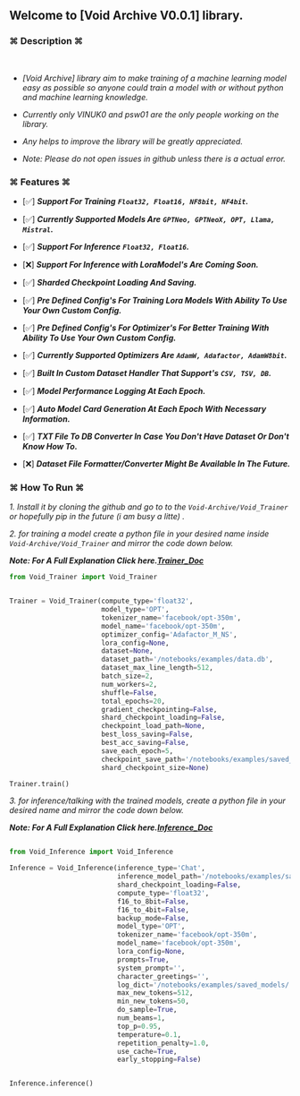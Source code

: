 ## Welcome to [Void Archive V0.0.1] library.

### ⌘ Description ⌘
​
- *[Void Archive] library aim to make training of a machine learning model easy as possible so anyone could train a model with or without python and machine learning knowledge.*

- *Currently only VINUK0 and psw01 are the only people working on the library.*

- *Any helps to improve the library will be greatly appreciated.*

- *Note: Please do not open issues in github unless there is a actual error.*

### ⌘ Features ⌘

- [✅] ***Support For Training*** ***`Float32, Float16, NF8bit, NF4bit`******.***

- [✅] ***Currently Supported Models Are*** ***`GPTNeo, GPTNeoX, OPT, Llama, Mistral`.***

- [✅] ***Support For Inference*** ***`Float32, Float16`******.***

- [❌] ***Support For Inference with LoraModel's Are Coming Soon.***

- [✅] ***Sharded Checkpoint Loading And Saving.***

- [✅] ***Pre Defined Config's For Training Lora Models With Ability To Use Your Own Custom Config.***

- [✅] ***Pre Defined Config's For Optimizer's For Better Training With Ability To Use Your Own Custom Config.***

- [✅] ***Currently Supported Optimizers Are*** ***`AdamW, Adafactor, AdamW8bit`.***

- [✅] ***Built In Custom Dataset Handler That Support's*** ***`CSV, TSV, DB`.***

- [✅] ***Model Performance Logging At Each Epoch.***

- [✅] ***Auto Model Card Generation At Each Epoch With Necessary Information.***

- [✅] ***TXT File To DB Converter In Case You Don't Have Dataset Or Don't Know How To.***

- [❌] ***Dataset File Formatter/Converter Might Be Available In The Future.***


### ⌘ How To Run ⌘

*1. Install it by cloning the github and go to to the `Void-Archive/Void_Trainer` or hopefully pip in the future  (i am busy a litte) .*

*2. for training a model create a python file in your desired name inside `Void-Archive/Void_Trainer` and mirror the code down below.*

***Note: For A Full Explanation Click here.[Trainer_Doc](https://github.com/VINUK0/Void-Archive/blob/Void-Trainer/Docs/Trainer_Doc.md)***

```python
from Void_Trainer import Void_Trainer


Trainer = Void_Trainer(compute_type='float32',
                       model_type='OPT',
                       tokenizer_name='facebook/opt-350m',
                       model_name='facebook/opt-350m', 
                       optimizer_config='Adafactor_M_NS',
                       lora_config=None,
                       dataset=None,
                       dataset_path='/notebooks/examples/data.db',
                       dataset_max_line_length=512,
                       batch_size=2,
                       num_workers=2,
                       shuffle=False,
                       total_epochs=20,
                       gradient_checkpointing=False,
                       shard_checkpoint_loading=False,
                       checkpoint_load_path=None,
                       best_loss_saving=False,
                       best_acc_saving=False,
                       save_each_epoch=5,
                       checkpoint_save_path='/notebooks/examples/saved_models/',
                       shard_checkpoint_size=None)

Trainer.train()

```

*3. for inference/talking with the trained models, create a python file in your desired name and mirror the code down below.*

***Note: For A Full Explanation Click here.[Inference_Doc](https://www.markdownguide.org)***

```python

from Void_Inference import Void_Inference

Inference = Void_Inference(inference_type='Chat',
                           inference_model_path='/notebooks/examples/saved_models/pytorch_model.bin',
                           shard_checkpoint_loading=False,
                           compute_type='float32',
                           f16_to_8bit=False,
                           f16_to_4bit=False,
                           backup_mode=False,
                           model_type='OPT',
                           tokenizer_name='facebook/opt-350m',
                           model_name='facebook/opt-350m',
                           lora_config=None,
                           prompts=True,
                           system_prompt='',
                           character_greetings='',
                           log_dict='/notebooks/examples/saved_models/',
                           max_new_tokens=512,
                           min_new_tokens=50,
                           do_sample=True,
                           num_beams=1,
                           top_p=0.95,
                           temperature=0.1,
                           repetition_penalty=1.0,
                           use_cache=True,
                           early_stopping=False)


Inference.inference()


```
